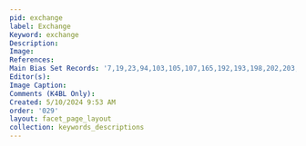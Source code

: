 ```yaml
---
pid: exchange
label: Exchange
Keyword: exchange
Description: 
Image: 
References: 
Main Bias Set Records: '7,19,23,94,103,105,107,165,192,193,198,202,203,212,239'
Editor(s): 
Image Caption: 
Comments (K4BL Only): 
Created: 5/10/2024 9:53 AM
order: '029'
layout: facet_page_layout
collection: keywords_descriptions
---
```

